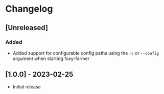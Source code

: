 # Changelog

## [Unreleased]

### Added

- Added support for configurable config paths using the `-c` or `--config` argument when starting foxy-farmer

## [1.0.0] - 2023-02-25

- Initial release
